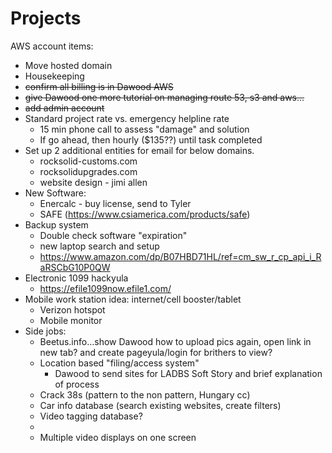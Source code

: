 <!-- TITLE: Projects -->
<!-- SUBTITLE: A queue of projects -->

# Projects
AWS account items:
* Move hosted domain
* Housekeeping
* ~~confirm all billing is in Dawood AWS~~
* ~~give Dawood one more tutorial on managing route 53, s3 and aws...~~
* ~~add admin account~~
* Standard project rate vs. emergency helpline rate
	* 15 min phone call to assess "damage" and solution
	* If go ahead, then hourly ($135??) until task completed
* Set up 2 additional entities for email for below domains.
	* rocksolid-customs.com
	* rocksolidupgrades.com
	* website design - jimi allen
* New Software:
	* Enercalc - buy license, send to Tyler
	* SAFE (https://www.csiamerica.com/products/safe)
* Backup system
	* Double check software "expiration"
	* new laptop search and setup
	* https://www.amazon.com/dp/B07HBD71HL/ref=cm_sw_r_cp_api_i_RaRSCbG10P0QW
* Electronic 1099 hackyula
	* https://efile1099now.efile1.com/
* Mobile work station idea: internet/cell booster/tablet
	* Verizon hotspot
	* Mobile monitor
* Side jobs: 
	* Beetus.info...show Dawood how to upload pics again, open link in new tab? and create pageyula/login for brithers to view?
	* Location based "filing/access system"
		* Dawood to send sites for LADBS Soft Story and brief explanation of process
	* Crack 38s (pattern to the non pattern, Hungary cc)
	* Car info database (search existing websites, create filters)
	* Video tagging database?
	* 
	* Multiple video displays on one screen